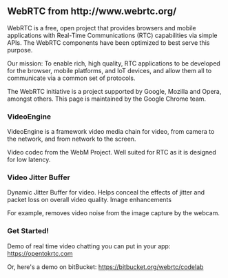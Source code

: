 

<h2> WebRTC from http://www.webrtc.org/ </h2>



WebRTC is a free, open project that provides browsers and mobile applications with Real-Time Communications (RTC) capabilities via simple APIs. The WebRTC components have been optimized to best serve this purpose. 

Our mission: To enable rich, high quality, RTC applications to be developed  for the browser, mobile platforms, and IoT devices, and allow them all to communicate via a common set of protocols.

The WebRTC initiative is a project supported by Google, Mozilla and Opera, amongst others. This page is maintained by the Google Chrome team.

<h3>VideoEngine</h3>

VideoEngine is a framework video media chain for video, from camera to the network, and from network to the screen.


Video codec from the WebM Project. Well suited for RTC as it is designed for low latency.

<h3>Video Jitter Buffer</h3>

Dynamic Jitter Buffer for video. Helps conceal the effects of jitter and packet loss on overall video quality.
Image enhancements

For example, removes video noise from the image capture by the webcam.

<h3>Get Started!</h3>

Demo of real time video chatting you can put in your app:
https://opentokrtc.com

Or, here's a demo on bitBucket:
https://bitbucket.org/webrtc/codelab
